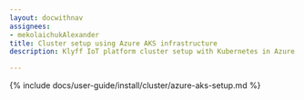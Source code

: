 ```yaml
---
layout: docwithnav
assignees:
- mekolaichukAlexander
title: Cluster setup using Azure AKS infrastructure
description: Klyff IoT platform cluster setup with Kubernetes in Azure AKS

---
```


{% include docs/user-guide/install/cluster/azure-aks-setup.md %}